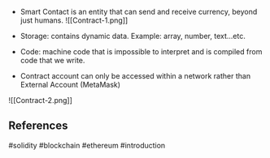 * Smart Contact is an entity that can send and receive currency, beyond just humans. ![[Contract-1.png]]
* Storage: contains dynamic data. Example: array, number, text...etc.
* Code: machine code that is impossible to interpret and is compiled from code that we write.

* Contract account can only be accessed within a network rather than External Account (MetaMask)

![[Contract-2.png]]

## References

#solidity #blockchain #ethereum #introduction 